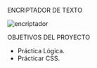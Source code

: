 ENCRIPTADOR DE TEXTO

![encriptador](https://github.com/DaianaTrinidad/encriptador.github.io/assets/139799911/f75f9c1d-655f-4c59-aa5b-23c142699577)

OBJETIVOS DEL PROYECTO
- Práctica Lógica.
- Prácticar CSS.
